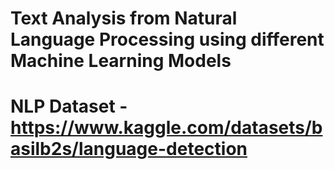 # Text Analysis from Natural Language Processing using different Machine Learning Models

















# NLP Dataset - https://www.kaggle.com/datasets/basilb2s/language-detection
